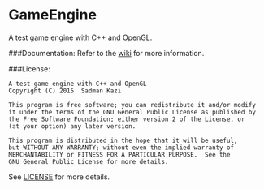 # GameEngine
A test game engine with C++ and OpenGL.

###Documentation:
Refer to the [wiki](https://github.com/sadmansk/GameEngine/wiki) for more information.

###License:
```
A test game engine with C++ and OpenGL
Copyright (C) 2015  Sadman Kazi

This program is free software; you can redistribute it and/or modify
it under the terms of the GNU General Public License as published by
the Free Software Foundation; either version 2 of the License, or
(at your option) any later version.

This program is distributed in the hope that it will be useful,
but WITHOUT ANY WARRANTY; without even the implied warranty of
MERCHANTABILITY or FITNESS FOR A PARTICULAR PURPOSE.  See the
GNU General Public License for more details.
```
See [LICENSE](https://raw.githubusercontent.com/sadmansk/GameEngine/master/LICENSE) for more details.
